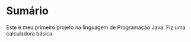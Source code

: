 # Sumário
Este é meu primeiro projeto na linguagem de Programação Java. Fiz uma calculadora básica.
